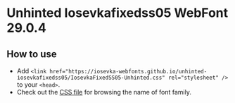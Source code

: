 # Unhinted Iosevkafixedss05 WebFont 29.0.4

## How to use

- Add `<link href="https://iosevka-webfonts.github.io/unhinted-iosevkafixedss05/IosevkaFixedSS05-Unhinted.css" rel="stylesheet" />` to your `<head>`.
- Check out the [CSS file](./IosevkaFixedSS05-Unhinted.css) for browsing the name of font family.
